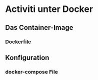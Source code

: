 # Activiti unter Docker

## Das Container-Image

### Dockerfile


## Konfiguration

### docker-compose File